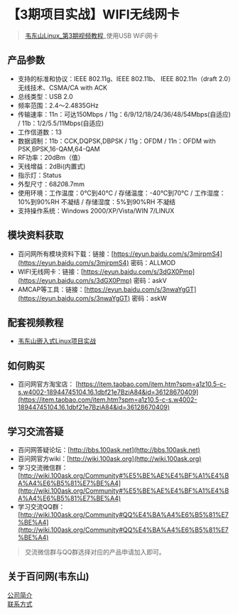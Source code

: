 # 【3期项目实战】WIFI无线网卡
> [韦东山Linux_第3期视频教程](http://weidongshan.gitee.io/informationdownloadcenter/documentation/videos_tutorial/embedded_linux/phase3.html)_使用USB WiFi网卡

## 产品参数
- 支持的标准和协议：IEEE 802.11g、IEEE 802.11b、 IEEE 802.11n（draft 2.0）无线技术、CSMA/CA with ACK
- 总线类型：USB 2.0
- 频率范围：2.4～2.4835GHz
- 传输速率：11n：可达150Mbps / 11g：6/9/12/18/24/36/48/54Mbps(自适应) / 11b：1/2/5.5/11Mbps(自适应)
- 工作信道数：13
- 数据调制：11b：CCK,DQPSK,DBPSK / 11g：OFDM / 11n：OFDM with PSK,BPSK,16-QAM,64-QAM
- RF功率：20dBm（值）
- 天线增益：2dBi(内置式)
- 指示灯：Status
- 外型尺寸：68*20*8.7mm
- 使用环境：工作温度：0℃到40℃ / 存储温度：-40℃到70℃ / 工作湿度：10%到90%RH 不凝结 / 存储湿度：5%到90%RH 不凝结
- 支持操作系统：Windows 2000/XP/Vista/WIN 7/LINUX

## 模块资料获取
- 百问网所有模块资料下载：链接：[https://eyun.baidu.com/s/3mjrpmS4](https://eyun.baidu.com/s/3mjrpmS4) 密码：ALLMOD
- WIFI无线网卡：链接：[https://eyun.baidu.com/s/3dGX0Pmp](https://eyun.baidu.com/s/3dGX0Pmp) 密码：askV
- AMCAP等工具：链接：[https://eyun.baidu.com/s/3nwaYgGT](https://eyun.baidu.com/s/3nwaYgGT) 密码：askW

## 配套视频教程
- [韦东山嵌入式Linux项目实战](https://item.taobao.com/item.htm?spm=a1z10.5-c-s.w4002-18944745104.19.6bba7286ZuIqMn&id=553748939394)

## 如何购买
- 百问网官方淘宝店： [https://item.taobao.com/item.htm?spm=a1z10.5-c-s.w4002-18944745104.16.1dbf21e7BziA84&id=36128670409](https://item.taobao.com/item.htm?spm=a1z10.5-c-s.w4002-18944745104.16.1dbf21e7BziA84&id=36128670409)

## 学习交流答疑
- 百问网答疑论坛：[http://bbs.100ask.net](http://bbs.100ask.net)
- 百问网官方wiki：[http://wiki.100ask.org](http://wiki.100ask.org)
- 学习交流微信群：[http://wiki.100ask.org/Community#%E5%BE%AE%E4%BF%A1%E4%BA%A4%E6%B5%81%E7%BE%A4](http://wiki.100ask.org/Community#%E5%BE%AE%E4%BF%A1%E4%BA%A4%E6%B5%81%E7%BE%A4)
- 学习交流QQ群：  [http://wiki.100ask.org/Community#QQ%E4%BA%A4%E6%B5%81%E7%BE%A4](http://wiki.100ask.org/Community#QQ%E4%BA%A4%E6%B5%81%E7%BE%A4)

> 交流微信群与QQ群选择对应的产品申请加入即可。

## 关于百问网(韦东山)
[公司简介](http://weidongshan.gitee.io/informationdownloadcenter/documentation/AboutUs/aboutus.html)  <br>
[联系方式](http://weidongshan.gitee.io/informationdownloadcenter/documentation/AboutUs/aboutus.html#id2)
